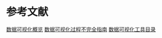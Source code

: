 # 参考文献
[数据可视化概览](https://antv.alipay.com/zh-cn/vis/blog/vis-introduce.html)
[数据可视化过程不完全指南](https://mp.weixin.qq.com/s?__biz=MzUxOTE5MTY4MQ==&mid=2247484022&idx=1&sn=112aaff32972bd01e67495b54d8586d9&chksm=f9fc2f98ce8ba68ed9de2215c8ed67e28f087295fb8d76a16d4e9fd8e9d56693af1bc4aec676&mpshare=1&scene=1&srcid=091407uSTcCSLnsYTAyWwPk3#rd)
[数据可视化工具目录](https://datavizcatalogue.com/ZH/index.html)